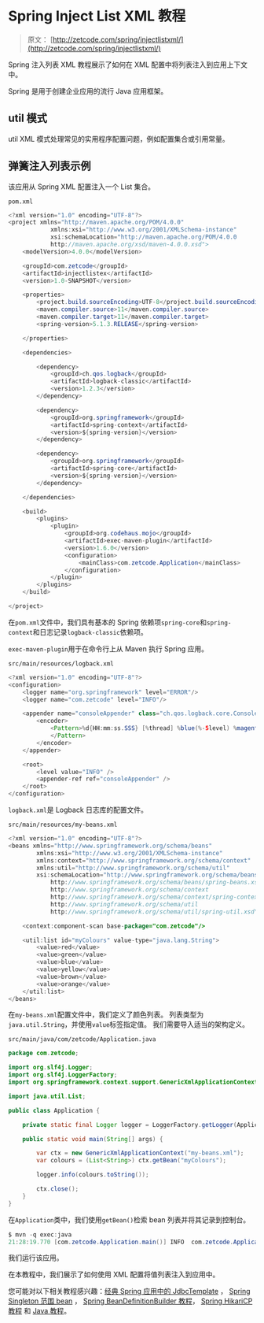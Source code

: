 # Spring Inject List XML 教程

> 原文： [http://zetcode.com/spring/injectlistxml/](http://zetcode.com/spring/injectlistxml/)

Spring 注入列表 XML 教程展示了如何在 XML 配置中将列表注入到应用上下文中。

Spring 是用于创建企业应用的流行 Java 应用框架。

## util 模式

util XML 模式处理常见的实用程序配置问题，例如配置集合或引用常量。

## 弹簧注入列表示例

该应用从 Spring XML 配置注入一个 List 集合。

`pom.xml`

```java
<?xml version="1.0" encoding="UTF-8"?>
<project xmlns="http://maven.apache.org/POM/4.0.0"
            xmlns:xsi="http://www.w3.org/2001/XMLSchema-instance"
            xsi:schemaLocation="http://maven.apache.org/POM/4.0.0
            http://maven.apache.org/xsd/maven-4.0.0.xsd">
    <modelVersion>4.0.0</modelVersion>

    <groupId>com.zetcode</groupId>
    <artifactId>injectlistex</artifactId>
    <version>1.0-SNAPSHOT</version>

    <properties>
        <project.build.sourceEncoding>UTF-8</project.build.sourceEncoding>
        <maven.compiler.source>11</maven.compiler.source>
        <maven.compiler.target>11</maven.compiler.target>
        <spring-version>5.1.3.RELEASE</spring-version>

    </properties>

    <dependencies>

        <dependency>
            <groupId>ch.qos.logback</groupId>
            <artifactId>logback-classic</artifactId>
            <version>1.2.3</version>
        </dependency>

        <dependency>
            <groupId>org.springframework</groupId>
            <artifactId>spring-context</artifactId>
            <version>${spring-version}</version>
        </dependency>

        <dependency>
            <groupId>org.springframework</groupId>
            <artifactId>spring-core</artifactId>
            <version>${spring-version}</version>
        </dependency>

    </dependencies>

    <build>
        <plugins>
            <plugin>
                <groupId>org.codehaus.mojo</groupId>
                <artifactId>exec-maven-plugin</artifactId>
                <version>1.6.0</version>
                <configuration>
                    <mainClass>com.zetcode.Application</mainClass>
                </configuration>
            </plugin>
        </plugins>
    </build>

</project>

```

在`pom.xml`文件中，我们具有基本的 Spring 依赖项`spring-core`和`spring-context`和日志记录`logback-classic`依赖项。

`exec-maven-plugin`用于在命令行上从 Maven 执行 Spring 应用。

`src/main/resources/logback.xml`

```java
<?xml version="1.0" encoding="UTF-8"?>
<configuration>
    <logger name="org.springframework" level="ERROR"/>
    <logger name="com.zetcode" level="INFO"/>

    <appender name="consoleAppender" class="ch.qos.logback.core.ConsoleAppender">
        <encoder>
            <Pattern>%d{HH:mm:ss.SSS} [%thread] %blue(%-5level) %magenta(%logger{36}) - %msg %n
            </Pattern>
        </encoder>
    </appender>

    <root>
        <level value="INFO" />
        <appender-ref ref="consoleAppender" />
    </root>
</configuration>

```

`logback.xml`是 Logback 日志库的配置文件。

`src/main/resources/my-beans.xml`

```java
<?xml version="1.0" encoding="UTF-8"?>
<beans xmlns="http://www.springframework.org/schema/beans"
        xmlns:xsi="http://www.w3.org/2001/XMLSchema-instance"
        xmlns:context="http://www.springframework.org/schema/context"
        xmlns:util="http://www.springframework.org/schema/util"
        xsi:schemaLocation="http://www.springframework.org/schema/beans
            http://www.springframework.org/schema/beans/spring-beans.xsd
            http://www.springframework.org/schema/context
            http://www.springframework.org/schema/context/spring-context.xsd
            http://www.springframework.org/schema/util
            http://www.springframework.org/schema/util/spring-util.xsd">

    <context:component-scan base-package="com.zetcode"/>

    <util:list id="myColours" value-type="java.lang.String">
        <value>red</value>
        <value>green</value>
        <value>blue</value>
        <value>yellow</value>
        <value>brown</value>
        <value>orange</value>
    </util:list>
</beans>

```

在`my-beans.xml`配置文件中，我们定义了颜色列表。 列表类型为`java.util.String`，并使用`value`标签指定值。 我们需要导入适当的架构定义。

`src/main/java/com/zetcode/Application.java`

```java
package com.zetcode;

import org.slf4j.Logger;
import org.slf4j.LoggerFactory;
import org.springframework.context.support.GenericXmlApplicationContext;

import java.util.List;

public class Application {

    private static final Logger logger = LoggerFactory.getLogger(Application.class);

    public static void main(String[] args) {

        var ctx = new GenericXmlApplicationContext("my-beans.xml");
        var colours = (List<String>) ctx.getBean("myColours");

        logger.info(colours.toString());

        ctx.close();
    }
}

```

在`Application`类中，我们使用`getBean()`检索 bean 列表并将其记录到控制台。

```java
$ mvn -q exec:java
21:28:19.770 [com.zetcode.Application.main()] INFO  com.zetcode.Application - [red, green, blue, yellow, brown, orange]    

```

我们运行该应用。

在本教程中，我们展示了如何使用 XML 配置将值列表注入到应用中。

您可能对以下相关教程感兴趣：[经典 Spring 应用中的 JdbcTemplate](/articles/springjdbctemplate/) ， [Spring Singleton 范围 bean](/spring/singletonscope/) ， [Spring BeanDefinitionBuilder 教程](/spring/beandefinitionbuilder/)， [Spring HikariCP 教程](/articles/springhikaricp/) 和 [Java 教程](/lang/java/)。